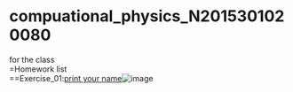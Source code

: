 # compuational_physics_N2015301020080
for the class  
=Homework list  
==Exercise_01:[print your name](temp.py)![image](https://github.com/muzhibenying/compuational_physics_N2015301020080/raw/master/Exercise_01/name.png)

